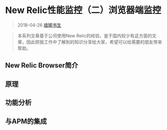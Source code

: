 # New Relic性能监控（二）浏览器端监控

>2018-04-26 [琅琊书生](mailto:daviejiang@qq.com)

>本系列文章基于公司使用New Relic的经验，鉴于国内较少有这方面的文章，因此把我工作中了解到的知识分享给大家，希望可以给需要的朋友带来帮助。

## New Relic Browser简介

## 原理

## 功能分析

## 与APM的集成